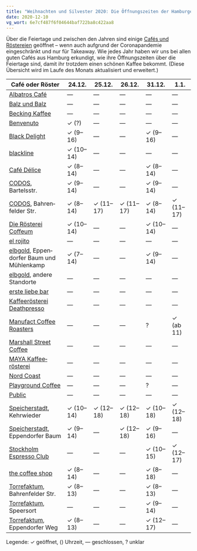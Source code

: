 ```yaml
---
title: "Weihnachten und Silvester 2020: Die Öffnungszeiten der Hamburger Cafés"
date: 2020-12-10
vg_wort: 6e7cf487f6f04644baf722ba8c422aa8
---
```


Über die Feiertage und zwischen den Jahren sind einige [Cafés und Röstereien](/cafes/) geöffnet – wenn auch aufgrund der Coronapandemie eingeschränkt und nur für Takeaway. Wie jedes Jahr haben wir uns bei allen guten Cafés aus Hamburg erkundigt, wie ihre Öffnungszeiten über die Feiertage sind, damit ihr trotzdem einen schönen Kaffee bekommt. (Diese Übersicht wird im Laufe des Monats aktualisiert und erweitert.)

| Café oder Röster | 24.12. | 25.12. | 26.12. | 31.12. | 1.1. |
|---|---|---|---|---|---|
| [Albatros Café](/cafes/albatros-cafe/) | — | — | — | — | — |
| [Balz und Balz](/cafes/balz-und-balz/) | — | — | — | — | — |
| [Becking Kaffee](/cafes/becking-kaffee/) | — | — | — | — | — |
| [Benvenuto](/cafes/benvenuto/) | ✓ (?) | — | — | — | — |
| [Black Delight](/cafes/black-delight/) | ✓ (9–16) | — | — | ✓ (9–16) | — |
| [blackline](/cafes/blackline/) | ✓ (10–14) | — | — | — | — |
| [Café Délice](/cafes/cafe-delice/) | ✓ (8–14) | — | — | ✓ (8–14) | — |
| [CODOS](/cafes/codos/), Bartelsstr. | ✓ (9–14) | — | — | ✓ (9–14) | — |
| [CODOS](/cafes/codos/), Bahren&shy;felder Str. | ✓ (8–14) | ✓ (11–17) | ✓ (11–17) | ✓ (8–14) | ✓ (11–17) |
| [Die Rösterei Coffeum](/cafes/die-roesterei-coffeum/) | ✓ (10–14) | — | — | ✓ (10–14) | — |
| [el rojito](/cafes/el-rojito/) | — | — | — | — | — |
| [elbgold](/cafes/elbgold/), Eppen&shy;dorfer Baum und Mühlenkamp | ✓ (7–14) | — | — | ✓ (9–14) | — |
| [elbgold](/cafes/elbgold/), andere Stand&shy;orte | — | — | — | — | — |
| [erste liebe bar](/cafes/erste-liebe-bar/) | — | — | — | — | — |
| [Kaffee&shy;rösterei Death&shy;presso](/cafes/kaffeeroesterei-deathpresso/) | — | — | — | — | — |
| [Manufact Coffee Roasters](/cafes/manufact-coffee-roasters/) | — | — | — | ? | ✓ (ab 11) |
| [Marshall Street Coffee](/cafes/marshall-street-coffee/) | — | — | — | — | — |
| [MAYA Kaffee&shy;rösterei](/cafes/maya-kaffeeroesterei/) | — | — | — | — | — |
| [Nord Coast](/cafes/nord-coast-coffee-roastery/) | — | — | — | — | — |
| [Playground Coffee](/cafes/playground-coffee/) | — | — | — | ? | — |
| [Public](/cafes/public-coffee-roasters/) | — | — | — | — | — |
| [Speicher&shy;stadt](/cafes/speicherstadt-kaffeeroesterei/), Kehr&shy;wieder | ✓ (10–14) | ✓ (12–18) | ✓ (12–18) | ✓ (10–18) | ✓ (12–18) |
| [Speicher&shy;stadt](/cafes/speicherstadt-kaffeeroesterei/), Eppen&shy;dorfer Baum | ✓ (9–14) | — | ✓ (12–18) | ✓ (9–16) | — |
| [Stockholm Espresso Club](/cafes/stockholm-espresso-club/) | — | — | — | ✓ (10–15) | ✓ (12–17) |
| [the coffee shop](/cafes/the-coffee-shop/) | ✓ (8–14) | — | — | ✓ (8–18) | — |
| [Torrefaktum](/cafes/torrefaktum/), Bahren&shy;felder Str. | ✓ (8–13) | — | — | ✓ (8–13) | — |
| [Torrefaktum](/cafes/torrefaktum/), Speersort | — | — | — | ✓ (9–14) | — |
| [Torrefaktum](/cafes/torrefaktum/), Eppen&shy;dorfer Weg | ✓ (8–13) | — | — | ✓ (12–17) | — |

Legende: ✓ geöffnet, () Uhrzeit, — geschlossen, ? unklar
